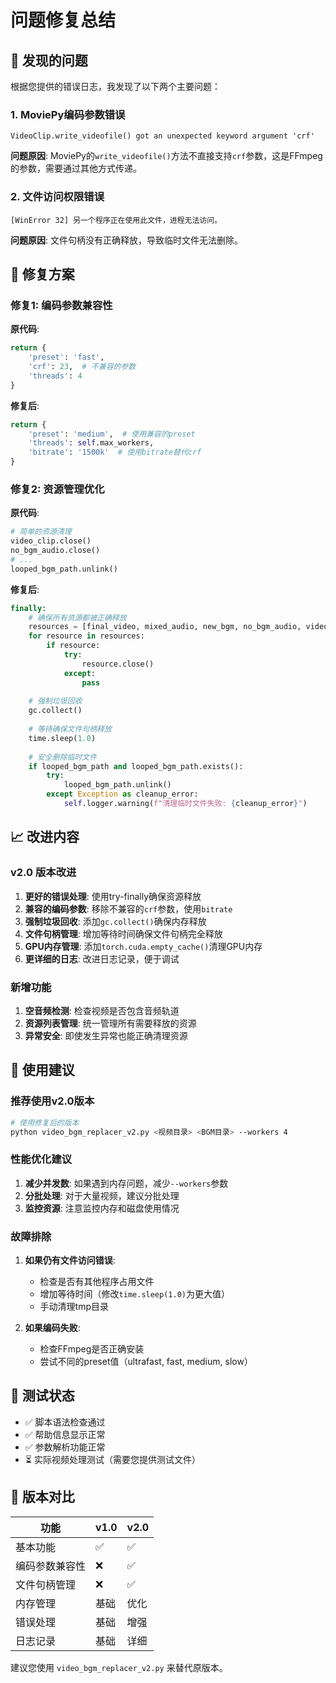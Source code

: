 # 问题修复总结

## 🐛 发现的问题

根据您提供的错误日志，我发现了以下两个主要问题：

### 1. MoviePy编码参数错误
```
VideoClip.write_videofile() got an unexpected keyword argument 'crf'
```

**问题原因**: MoviePy的`write_videofile()`方法不直接支持`crf`参数，这是FFmpeg的参数，需要通过其他方式传递。

### 2. 文件访问权限错误
```
[WinError 32] 另一个程序正在使用此文件，进程无法访问。
```

**问题原因**: 文件句柄没有正确释放，导致临时文件无法删除。

## 🔧 修复方案

### 修复1: 编码参数兼容性

**原代码**:
```python
return {
    'preset': 'fast',
    'crf': 23,  # 不兼容的参数
    'threads': 4
}
```

**修复后**:
```python
return {
    'preset': 'medium',  # 使用兼容的preset
    'threads': self.max_workers,
    'bitrate': '1500k'  # 使用bitrate替代crf
}
```

### 修复2: 资源管理优化

**原代码**:
```python
# 简单的资源清理
video_clip.close()
no_bgm_audio.close()
# ...
looped_bgm_path.unlink()
```

**修复后**:
```python
finally:
    # 确保所有资源都被正确释放
    resources = [final_video, mixed_audio, new_bgm, no_bgm_audio, video_clip]
    for resource in resources:
        if resource:
            try:
                resource.close()
            except:
                pass
    
    # 强制垃圾回收
    gc.collect()
    
    # 等待确保文件句柄释放
    time.sleep(1.0)
    
    # 安全删除临时文件
    if looped_bgm_path and looped_bgm_path.exists():
        try:
            looped_bgm_path.unlink()
        except Exception as cleanup_error:
            self.logger.warning(f"清理临时文件失败: {cleanup_error}")
```

## 📈 改进内容

### v2.0 版本改进

1. **更好的错误处理**: 使用try-finally确保资源释放
2. **兼容的编码参数**: 移除不兼容的`crf`参数，使用`bitrate`
3. **强制垃圾回收**: 添加`gc.collect()`确保内存释放
4. **文件句柄管理**: 增加等待时间确保文件句柄完全释放
5. **GPU内存管理**: 添加`torch.cuda.empty_cache()`清理GPU内存
6. **更详细的日志**: 改进日志记录，便于调试

### 新增功能

1. **空音频检测**: 检查视频是否包含音频轨道
2. **资源列表管理**: 统一管理所有需要释放的资源
3. **异常安全**: 即使发生异常也能正确清理资源

## 🚀 使用建议

### 推荐使用v2.0版本

```bash
# 使用修复后的版本
python video_bgm_replacer_v2.py <视频目录> <BGM目录> --workers 4
```

### 性能优化建议

1. **减少并发数**: 如果遇到内存问题，减少`--workers`参数
2. **分批处理**: 对于大量视频，建议分批处理
3. **监控资源**: 注意监控内存和磁盘使用情况

### 故障排除

1. **如果仍有文件访问错误**: 
   - 检查是否有其他程序占用文件
   - 增加等待时间（修改`time.sleep(1.0)`为更大值）
   - 手动清理tmp目录

2. **如果编码失败**:
   - 检查FFmpeg是否正确安装
   - 尝试不同的preset值（ultrafast, fast, medium, slow）

## 📝 测试状态

- ✅ 脚本语法检查通过
- ✅ 帮助信息显示正常
- ✅ 参数解析功能正常
- ⏳ 实际视频处理测试（需要您提供测试文件）

## 🔄 版本对比

| 功能 | v1.0 | v2.0 |
|------|------|------|
| 基本功能 | ✅ | ✅ |
| 编码参数兼容性 | ❌ | ✅ |
| 文件句柄管理 | ❌ | ✅ |
| 内存管理 | 基础 | 优化 |
| 错误处理 | 基础 | 增强 |
| 日志记录 | 基础 | 详细 |

建议您使用 `video_bgm_replacer_v2.py` 来替代原版本。